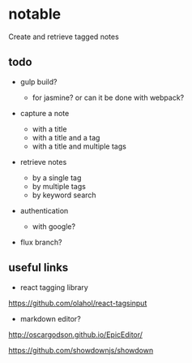 # notable

Create and retrieve tagged notes

## todo

 - gulp build?
 
   - for jasmine? or can it be done with webpack?

 - capture a note
 
   - with a title
   - with a title and a tag
   - with a title and multiple tags

 - retrieve notes
 
   - by a single tag
   - by multiple tags
   - by keyword search

 - authentication
 
   - with google?

 - flux branch?
   
## useful links

 - react tagging library

  https://github.com/olahol/react-tagsinput

 - markdown editor?

  http://oscargodson.github.io/EpicEditor/
  
  https://github.com/showdownjs/showdown
